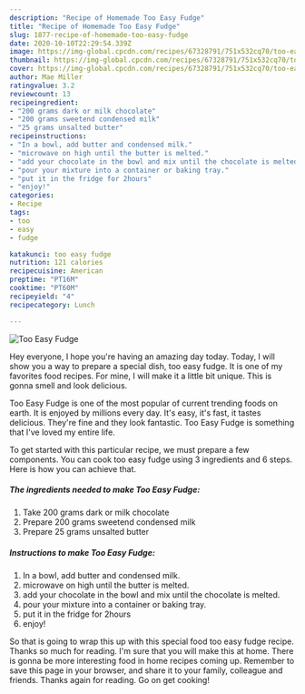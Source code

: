 ```yaml
---
description: "Recipe of Homemade Too Easy Fudge"
title: "Recipe of Homemade Too Easy Fudge"
slug: 1877-recipe-of-homemade-too-easy-fudge
date: 2020-10-10T22:29:54.339Z
image: https://img-global.cpcdn.com/recipes/67328791/751x532cq70/too-easy-fudge-recipe-main-photo.jpg
thumbnail: https://img-global.cpcdn.com/recipes/67328791/751x532cq70/too-easy-fudge-recipe-main-photo.jpg
cover: https://img-global.cpcdn.com/recipes/67328791/751x532cq70/too-easy-fudge-recipe-main-photo.jpg
author: Mae Miller
ratingvalue: 3.2
reviewcount: 13
recipeingredient:
- "200 grams dark or milk chocolate"
- "200 grams sweetend condensed milk"
- "25 grams unsalted butter"
recipeinstructions:
- "In a bowl, add butter and condensed milk."
- "microwave on high until the butter is melted."
- "add your chocolate in the bowl and mix until the chocolate is melted."
- "pour your mixture into a container or baking tray."
- "put it in the fridge for 2hours"
- "enjoy!"
categories:
- Recipe
tags:
- too
- easy
- fudge

katakunci: too easy fudge 
nutrition: 121 calories
recipecuisine: American
preptime: "PT16M"
cooktime: "PT60M"
recipeyield: "4"
recipecategory: Lunch

---
```



![Too Easy Fudge](https://img-global.cpcdn.com/recipes/67328791/751x532cq70/too-easy-fudge-recipe-main-photo.jpg)

Hey everyone, I hope you're having an amazing day today. Today, I will show you a way to prepare a special dish, too easy fudge. It is one of my favorites food recipes. For mine, I will make it a little bit unique. This is gonna smell and look delicious.



Too Easy Fudge is one of the most popular of current trending foods on earth. It is enjoyed by millions every day. It's easy, it's fast, it tastes delicious. They're fine and they look fantastic. Too Easy Fudge is something that I've loved my entire life.


To get started with this particular recipe, we must prepare a few components. You can cook too easy fudge using 3 ingredients and 6 steps. Here is how you can achieve that.

<!--inarticleads1-->

##### The ingredients needed to make Too Easy Fudge:

1. Take 200 grams dark or milk chocolate
1. Prepare 200 grams sweetend condensed milk
1. Prepare 25 grams unsalted butter




<!--inarticleads2-->

##### Instructions to make Too Easy Fudge:

1. In a bowl, add butter and condensed milk.
1. microwave on high until the butter is melted.
1. add your chocolate in the bowl and mix until the chocolate is melted.
1. pour your mixture into a container or baking tray.
1. put it in the fridge for 2hours
1. enjoy!




So that is going to wrap this up with this special food too easy fudge recipe. Thanks so much for reading. I'm sure that you will make this at home. There is gonna be more interesting food in home recipes coming up. Remember to save this page in your browser, and share it to your family, colleague and friends. Thanks again for reading. Go on get cooking!

